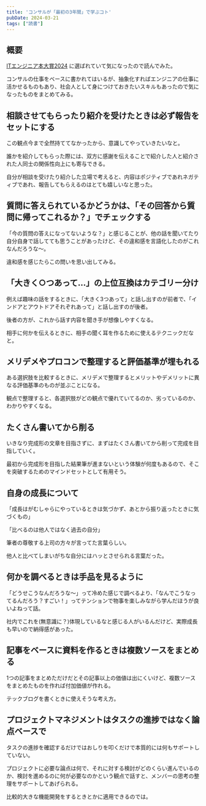 ```yaml
---
title: 'コンサルが「最初の3年間」で学ぶコト'
pubDate: 2024-03-21
tags: ["読書"]
---
```


## 概要

[ITエンジニア本大賞2024](https://www.shoeisha.co.jp/campaign/award/result/) に選ばれていて気になったので読んでみた。

コンサルの仕事をベースに書かれてはいるが、抽象化すればエンジニアの仕事に活かせるものもあり、社会人として身につけておきたいスキルもあったので気になったものをまとめてみる。

## 相談させてもらったり紹介を受けたときは必ず報告をセットにする

この観点今まで全然持ててなかったから、意識してやっていきたいなと。

誰かを紹介してもらった際には、双方に感謝を伝えることで紹介した人と紹介された人同士の関係性向上にも寄与できる。

自分が相談を受けたり紹介した立場で考えると、内容はポジティブであれネガティブであれ、報告してもらえるのはとても嬉しいなと思った。

## 質問に答えられているかどうかは、「その回答から質問に帰ってこれるか？」でチェックする

「今の質問の答えになってないような？」と感じることが、他の話を聞いてたり自分自身で話してても思うことがあったけど、その違和感を言語化したのがこれなんだろうな〜。

違和感を感じたらこの問いを思い出してみる。

## 「大きく○つあって…」の上位互換はカテゴリー分け

例えば趣味の話をするときに、「大きく3つあって」と話し出すのが前者で、「インドアとアウトドアそれぞれあって」と話し出すのが後者。

後者の方が、これから話す内容を聞き手が想像しやすくなる。

相手に何かを伝えるときに、相手の聞く耳を作るために使えるテクニックだなと。

## メリデメやプロコンで整理すると評価基準が埋もれる

ある選択肢を比較するときに、メリデメで整理するとメリットやデメリットに異なる評価基準のものが並ぶことになる。

観点で整理すると、各選択肢がどの観点で優れていてるのか、劣っているのか、わかりやすくなる。

## たくさん書いてから削る

いきなり完成形の文章を目指さずに、まずはたくさん書いてから削って完成を目指していく。

最初から完成形を目指した結果筆が進まないという体験が何度もあるので、そこを突破するためのマインドセットとして有用そう。

## 自身の成長について

「成長はがむしゃらにやっているときは気づかず、あとから振り返ったときに気づくもの」

「比べるのは他人ではなく過去の自分」

筆者の尊敬する上司の方々が言ってた言葉らしい。

他人と比べてしまいがちな自分にはハッとさせられる言葉だった。

## 何かを調べるときは手品を見るように

「どうせこうなんだろうな〜」って冷めた感じで調べるより、「なんでこうなってるんだろう？すごい！」ってテンションで物事を楽しみながら学んだほうが良いよねって話。

社内でこれを(無意識に？)体現しているなと感じる人がいるんだけど、実際成長も早いので納得感があった。

## 記事をベースに資料を作るときは複数ソースをまとめる

1つの記事をまとめただけだとその記事以上の価値は出にくいけど、複数ソースをまとめたものを作れば付加価値が作れる。

テックブログを書くときに使えそうな考え方。

## プロジェクトマネジメントはタスクの進捗ではなく論点ベースで

タスクの進捗を確認するだけではおしりを叩くだけで本質的には何もサポートしていない。

プロジェクトに必要な論点は何で、それに対する検討がどのくらい進んでいるのか、検討を進めるのに何が必要なのかという観点で話すと、メンバーの思考の整理をサポートしてあげられる。

比較的大きな機能開発をするときとかに適用できるのでは。
